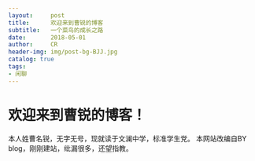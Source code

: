 ```yaml
---
layout:     post
title:      欢迎来到曹锐的博客
subtitle:   一个菜鸟的成长之路
date:       2018-05-01
author:     CR
header-img: img/post-bg-BJJ.jpg
catalog: true
tags:
- 闲聊
---
```

# 欢迎来到曹锐的博客！
本人姓曹名锐，无字无号，现就读于文澜中学，标准学生党。
本网站改编自BY blog，刚刚建站，纰漏很多，还望指教。
